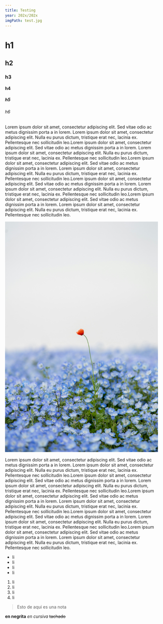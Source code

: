 ```yaml
---
title: Testing
year: 202x/202x
imgPath: test.jpg
---
```


# h1

## h2

### h3

#### h4

##### h5

###### h6

Lorem ipsum dolor sit amet, consectetur adipiscing elit. Sed vitae odio ac
metus dignissim porta a in lorem. Lorem ipsum dolor sit amet, consectetur
adipiscing elit. Nulla eu purus dictum, tristique erat nec, lacinia ex.
Pellentesque nec sollicitudin leo.Lorem ipsum dolor sit amet, consectetur adipiscing elit. Sed vitae odio ac
metus dignissim porta a in lorem. Lorem ipsum dolor sit amet, consectetur
adipiscing elit. Nulla eu purus dictum, tristique erat nec, lacinia ex.
Pellentesque nec sollicitudin leo.Lorem ipsum dolor sit amet, consectetur adipiscing elit. Sed vitae odio ac
metus dignissim porta a in lorem. Lorem ipsum dolor sit amet, consectetur
adipiscing elit. Nulla eu purus dictum, tristique erat nec, lacinia ex.
Pellentesque nec sollicitudin leo.Lorem ipsum dolor sit amet, consectetur adipiscing elit. Sed vitae odio ac
metus dignissim porta a in lorem. Lorem ipsum dolor sit amet, consectetur
adipiscing elit. Nulla eu purus dictum, tristique erat nec, lacinia ex.
Pellentesque nec sollicitudin leo.Lorem ipsum dolor sit amet, consectetur adipiscing elit. Sed vitae odio ac
metus dignissim porta a in lorem. Lorem ipsum dolor sit amet, consectetur
adipiscing elit. Nulla eu purus dictum, tristique erat nec, lacinia ex.
Pellentesque nec sollicitudin leo.

![](../../../images/projects/test.jpg)

Lorem ipsum dolor sit amet, consectetur adipiscing elit. Sed vitae odio ac
metus dignissim porta a in lorem. Lorem ipsum dolor sit amet, consectetur
adipiscing elit. Nulla eu purus dictum, tristique erat nec, lacinia ex.
Pellentesque nec sollicitudin leo.Lorem ipsum dolor sit amet, consectetur adipiscing elit. Sed vitae odio ac
metus dignissim porta a in lorem. Lorem ipsum dolor sit amet, consectetur
adipiscing elit. Nulla eu purus dictum, tristique erat nec, lacinia ex.
Pellentesque nec sollicitudin leo.Lorem ipsum dolor sit amet, consectetur adipiscing elit. Sed vitae odio ac
metus dignissim porta a in lorem. Lorem ipsum dolor sit amet, consectetur
adipiscing elit. Nulla eu purus dictum, tristique erat nec, lacinia ex.
Pellentesque nec sollicitudin leo.Lorem ipsum dolor sit amet, consectetur adipiscing elit. Sed vitae odio ac
metus dignissim porta a in lorem. Lorem ipsum dolor sit amet, consectetur
adipiscing elit. Nulla eu purus dictum, tristique erat nec, lacinia ex.
Pellentesque nec sollicitudin leo.Lorem ipsum dolor sit amet, consectetur adipiscing elit. Sed vitae odio ac
metus dignissim porta a in lorem. Lorem ipsum dolor sit amet, consectetur
adipiscing elit. Nulla eu purus dictum, tristique erat nec, lacinia ex.
Pellentesque nec sollicitudin leo.

- li
- li
- li
- li

1. li
2. li
3. li
4. li

> Esto de aqui es una nota

**en negrita** _en cursiva_ ~~tachado~~
